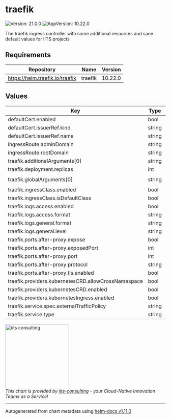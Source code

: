 # traefik

![Version: 21.0.0](https://img.shields.io/badge/Version-21.0.0-informational?style=flat-square) ![AppVersion: 10.22.0](https://img.shields.io/badge/AppVersion-10.22.0-informational?style=flat-square)

The traefik ingress controller with some additional resources and sane default values for IITS projects

## Requirements

| Repository | Name | Version |
|------------|------|---------|
| https://helm.traefik.io/traefik | traefik | 10.22.0 |

## Values

| Key | Type | Default | Description |
|-----|------|---------|-------------|
| defaultCert.enabled | bool | `true` |  |
| defaultCert.issuerRef.kind | string | `"ClusterIssuer"` |  |
| defaultCert.issuerRef.name | string | `"letsencrypt"` |  |
| ingressRoute.adminDomain | string | `"admin.my-domain.com"` |  |
| ingressRoute.rootDomain | string | `"my-domain.com"` |  |
| traefik.additionalArguments[0] | string | `"--ping"` |  |
| traefik.deployment.replicas | int | `2` |  |
| traefik.globalArguments[0] | string | `"--global.checknewversion"` |  |
| traefik.ingressClass.enabled | bool | `true` |  |
| traefik.ingressClass.isDefaultClass | bool | `true` |  |
| traefik.logs.access.enabled | bool | `false` |  |
| traefik.logs.access.format | string | `"json"` |  |
| traefik.logs.general.format | string | `"json"` |  |
| traefik.logs.general.level | string | `"INFO"` |  |
| traefik.ports.after-proxy.expose | bool | `false` |  |
| traefik.ports.after-proxy.exposedPort | int | `8444` |  |
| traefik.ports.after-proxy.port | int | `8444` |  |
| traefik.ports.after-proxy.protocol | string | `"TCP"` |  |
| traefik.ports.after-proxy.tls.enabled | bool | `false` |  |
| traefik.providers.kubernetesCRD.allowCrossNamespace | bool | `true` |  |
| traefik.providers.kubernetesCRD.enabled | bool | `true` |  |
| traefik.providers.kubernetesIngress.enabled | bool | `true` |  |
| traefik.service.spec.externalTrafficPolicy | string | `"Cluster"` |  |
| traefik.service.type | string | `"LoadBalancer"` |  |

<img src="https://iits-consulting.de/wp-content/uploads/2021/08/iits-logo-2021-red-square-xl.png"
alt="iits consulting" id="logo" width="200" height="200">
<br>
*This chart is provided by [iits-consulting](https://iits-consulting.de/) - your Cloud-Native Innovation Teams as a Service!*

----------------------------------------------
Autogenerated from chart metadata using [helm-docs v1.11.0](https://github.com/norwoodj/helm-docs/releases/v1.11.0)
